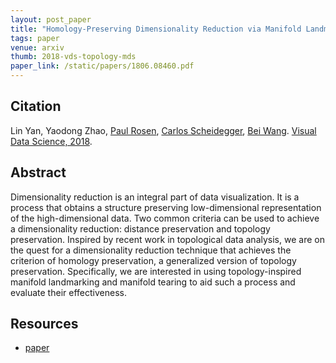 ```yaml
---
layout: post_paper
title: "Homology-Preserving Dimensionality Reduction via Manifold Landmarking and Tearing"
tags: paper
venue: arxiv
thumb: 2018-vds-topology-mds
paper_link: /static/papers/1806.08460.pdf
---
```


## Citation

Lin Yan, Yaodong Zhao, [Paul Rosen](https://www.cspaul.com), [Carlos Scheidegger](/), [Bei Wang](https://www.sci.utah.edu/~cscheid/). [Visual Data Science, 2018](http://www.visualdatascience.org/2018/program/).


## Abstract

Dimensionality reduction is an integral part of data visualization. It is a process that obtains a structure preserving low-dimensional representation of the high-dimensional data. Two common criteria can be used to achieve a dimensionality reduction: distance preservation and topology preservation. Inspired by recent work in topological data analysis, we are on the quest for a dimensionality reduction technique that achieves the criterion of homology preservation, a generalized version of topology preservation. Specifically, we are interested in using topology-inspired manifold landmarking and manifold tearing to aid such a process and evaluate their effectiveness.


## Resources

* [paper](https://arxiv.org/abs/1806.08460)
